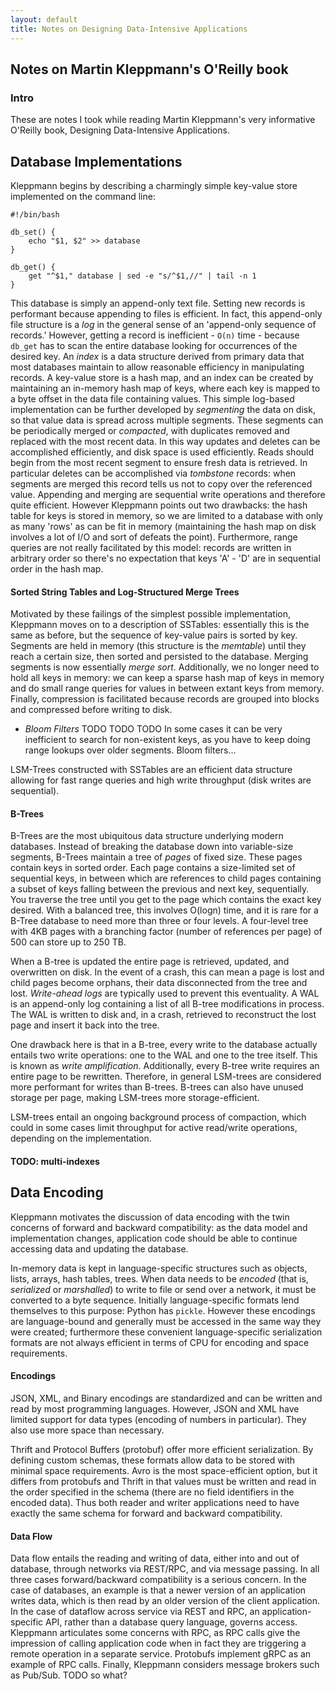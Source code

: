 ```yaml
---
layout: default
title: Notes on Designing Data-Intensive Applications
---
```

Notes on Martin Kleppmann's O'Reilly book
--------------------------------------------

### Intro
These are notes I took while reading Martin Kleppmann's very informative O'Reilly book, Designing Data-Intensive Applications.

## Database Implementations
Kleppmann begins by describing a charmingly simple key-value store implemented on the command line:
```
#!/bin/bash

db_set() {
    echo "$1, $2" >> database
}

db_get() {
    get "^$1," database | sed -e "s/^$1,//" | tail -n 1
}
```
This database is simply an append-only text file. Setting new records is performant because appending to files is efficient. In fact, this append-only file structure is a *log* in the general sense of an 'append-only sequence of records.' However, getting a record is inefficient - `O(n)` time - because `db_get` has to scan the entire database looking for occurrences of the desired key.
An *index* is a data structure derived from primary data that most databases maintain to allow reasonable efficiency in manipulating records. A key-value store is a hash map, and an index can be created by maintaining an in-memory hash map of keys, where each key is mapped to a byte offset in the data file containing values. This simple log-based implementation can be further developed by *segmenting* the data on disk, so that value data is spread across multiple segments. These segments can be periodically merged or *compacted*, with duplicates removed and replaced with the most recent data. In this way updates and deletes can be accomplished efficiently, and disk space is used efficiently. Reads should begin from the most recent segment to ensure fresh data is retrieved. In particular deletes can be accomplished via *tombstone* records: when segments are merged this record tells us not to copy over the referenced value. Appending and merging are sequential write operations and therefore quite efficient.
However Kleppmann points out two drawbacks: the hash table for keys is stored in memory, so we are limited to a database with only as many 'rows' as can be fit in memory (maintaining the hash map on disk involves a lot of I/O and sort of defeats the point). Furthermore, range queries are not really facilitated by this model: records are written in arbitrary order so there's no expectation that keys 'A' - 'D' are in sequential order in the hash map.
#### Sorted String Tables and Log-Structured Merge Trees
Motivated by these failings of the simplest possible implementation, Kleppmann moves on to a description of SSTables: essentially this is the same as before, but the sequence of key-value pairs is sorted by key. Segments are held in memory (this structure is the *memtable*) until they reach a certain size, then sorted and persisted to the database. Merging segments is now essentially *merge sort*. Additionally, we no longer need to hold all keys in memory: we can keep a sparse hash map of keys in memory and do small range queries for values in between extant keys from memory. Finally, compression is facilitated because records are grouped into blocks and compressed before writing to disk.
- *Bloom Filters* TODO TODO TODO
In some cases it can be very inefficient to search for non-existent keys, as you have to keep doing range lookups over older segments. Bloom filters...

LSM-Trees constructed with SSTables are an efficient data structure allowing for fast range queries and high write throughput (disk writes are sequential).

#### B-Trees
B-Trees are the most ubiquitous data structure underlying modern databases. Instead of breaking the database down into variable-size segments, B-Trees maintain a tree of *pages* of fixed size. These pages contain keys in sorted order. Each page contains a size-limited set of sequential keys, in between which are references to child pages containing a subset of keys falling between the previous and next key, sequentially. You traverse the tree until you get to the page which contains the exact key desired. With a balanced tree, this involves O(logn) time, and it is rare for a B-Tree database to need more than three or four levels. A four-level tree with 4KB pages with a branching factor (number of references per page) of 500 can store up to 250 TB.

When a B-tree is updated the entire page is retrieved, updated, and overwritten on disk. In the event of a crash, this can mean a page is lost and child pages become orphans, their data disconnected from the tree and lost. *Write-ahead logs* are typically used to prevent this eventuality. A WAL is an append-only log containing a list of all B-tree modifications in process. The WAL is written to disk and, in a crash, retrieved to reconstruct the lost page and insert it back into the tree.

One drawback here is that in a B-tree, every write to the database actually entails two write operations: one to the WAL and one to the tree itself. This is known as *write amplification*. Additionally, every B-tree write requires an entire page to be rewritten. Therefore, in general LSM-trees are considered more performant for writes than B-trees. B-trees can also have unused storage per page, making LSM-trees more storage-efficient.

LSM-trees entail an ongoing background process of compaction, which could in some cases limit throughput for active read/write operations, depending on the implementation.

#### TODO: multi-indexes

## Data Encoding
Kleppmann motivates the discussion of data encoding with the twin concerns of forward and backward compatibility: as the data model and implementation changes, application code should be able to continue accessing data and updating the database.

In-memory data is kept in language-specific structures such as objects, lists, arrays, hash tables, trees. When data needs to be *encoded* (that is, *serialized* or *marshalled*) to write to file or send over a network, it must be converted to a byte sequence. Initially language-specific formats lend themselves to this purpose: Python has `pickle`. However these encodings are language-bound and generally must be accessed in the same way they were created; furthermore these convenient language-specific serialization formats are not always efficient in terms of CPU for encoding and space requirements.

#### Encodings
JSON, XML, and Binary encodings are standardized and can be written and read by most programming languages. However, JSON and XML have limited support for data types (encoding of numbers in particular). They also use more space than necessary.

Thrift and Protocol Buffers (protobuf) offer more efficient serialization. By defining custom schemas, these formats allow data to be stored with minimal space requirements. Avro is the most space-efficient option, but it differs from protobufs and Thrift in that values must be written and read in the order specified in the schema (there are no field identifiers in the encoded data). Thus both reader and writer applications need to have exactly the same schema for forward and backward compatibility.

#### Data Flow
Data flow entails the reading and writing of data, either into and out of database, through networks via REST/RPC, and via message passing. In all three cases forward/backward compatibility is a serious concern. In the case of databases, an example is that a newer version of an application writes data, which is then read by an older version of the client application. In the case of dataflow across service via REST and RPC, an application-specific API, rather than a database query language, governs access. Kleppmann articulates some concerns with RPC, as RPC calls give the impression of calling application code when in fact they are triggering a remote operation in a separate service. Protobufs implement gRPC as an example of RPC calls. Finally, Kleppmann considers message brokers such as Pub/Sub. TODO so what?